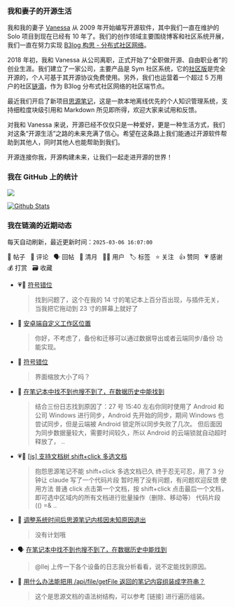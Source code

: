 ### 我和妻子的开源生活

我和我的妻子 [Vanessa](https://github.com/Vanessa219) 从 2009 年开始编写开源软件，其中我们一直在维护的 Solo 项目到现在已经有 10 年了。我们的创作领域主要围绕博客和社区系统开展，我们一直在努力实现 [B3log 构思 - 分布式社区网络](https://ld246.com/article/1546941897596)。

2018 年初，我和 Vanessa 从公司离职，正式开始了“全职做开源、自由职业者”的创业生涯。我们建立了一家公司，主要产品是 Sym 社区系统，它的[社区版](https://github.com/88250/symphony)是完全开源的，个人可基于其开源协议免费使用。另外，我们也运营着一个超过 5 万用户的社区[链滴](https://ld246.com)，作为 B3log 分布式社区网络的社区端节点。

最近我们开启了新项目[思源笔记](https://github.com/siyuan-note/siyuan)，这是一款本地离线优先的个人知识管理系统，支持细粒度块级引用和 Markdown 所见即所得，欢迎大家来试用和反馈。

对我和 Vanessa 来说，开源已经不仅仅只是一种爱好，更是一种生活方式，我们对这条“开源生活”之路的未来充满了信心。希望在这条路上我们能通过开源软件帮助到其他人，同时其他人也能帮助到我们。

开源连接你我，开源构建未来，让我们一起走进开源的世界！

### 我在 GitHub 上的统计

<a title="Hits" target="_blank" href="https://github.com/88250/88250"><img src="https://hits.b3log.org/88250/88250.svg"></a>

[![Github Stats](https://github-readme-stats.vercel.app/api?username=88250&theme=tokyonight&show_icons=true)](https://github.com/88250)

<!--events start -->

### 我在链滴的近期动态

每天自动刷新，最近更新时间：`2025-03-06 16:07:00`

📝 帖子 &nbsp; 💬 评论 &nbsp; 🗣 回帖 &nbsp; 🌙 清月 &nbsp; 👨‍💻 用户 &nbsp; 🏷️ 标签 &nbsp; ⭐️ 关注 &nbsp; 👍 赞同 &nbsp; 💗 感谢 &nbsp; 💰 打赏 &nbsp; 🗃 收藏

* 💗💬 [符号错位](https://ld246.com/article/1741185121134/comment/1741246768743#comments)

  > 找到问题了，这个在我的 14 寸的笔记本上百分百出现，与插件无关，当我把它拖动到 23 寸的屏幕上就好了
* 💬 [安卓端自定义工作区位置](https://ld246.com/article/1741187355593/comment/1741230633376#comments)

  > 你好，不考虑了，备份和迁移可以通过数据导出或者云端同步/备份 功能实现。
* 💬 [符号错位](https://ld246.com/article/1741185121134/comment/1741230546665#comments)

  > 界面缩放大小了吗？
* 💬 [在笔记本中找不到也搜不到了，在数据历史中能找到](https://ld246.com/article/1740965774810/comment/1741166213574#comments)

  > 结合三份日志找到原因了：27 号 15:40 左右你同时使用了 Android 和公司 Windows 进行同步，Android 先开始的同步，期间 Windows 也尝试同步，但是云端被 Android 锁定所以同步失败了几次。 但后面因为同步数据量较大，需要时间较久，所以 Android 的云端锁就自动超时释放了， ..
* 💗📝 [[js] 支持文档树 shift+click 多选文档](https://ld246.com/article/1733364742803)

  > 抱怨思源笔记不能 shift+click 多选文档已久 终于忍无可忍，用了 3 分钟让 claude 写了一个代码片段 暂时用了没有问题，有问题欢迎反馈 使用方法 普通 click 点击第一个文档，按 shift+click 点击最后一个文档，即可选中区域内的所有文档进行批量操作（删除、移动等） 代码片段 (() =& ..
* 💬 [调整系统时间后思源笔记内核因未知原因退出](https://ld246.com/article/1740562046743/comment/1741149173438#comments)

  > 没有计划哦
* 🗣 [在笔记本中找不到也搜不到了，在数据历史中能找到](https://ld246.com/article/1740965774810/comment/1741141348674#comments)

  > @llej 上传一下各个设备的日志我分析看看，说不定能找到原因。
* 💬 [用什么办法能把用 /api/file/getFile 返回的笔记内容组装成字符串？](https://ld246.com/article/1741141515715/comment/1741141783476#comments)

  > 这个是思源文档的语法树结构，可以参考 [链接] 进行遍历组装。


<!--events end -->
